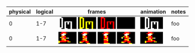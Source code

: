 | physical | logical | frames | animation | notes |
| -------- | ------- | ------ | --------- | ----- |
| 0        | 1-7     | ![](img/sprite-00-0.png) ![](img/sprite-00-1.png) ![](img/sprite-00-2.png) ![](img/sprite-00-3.png) | ![](img/sprite-00-anim.gif) | foo |
| 0        | 1-7     | ![](img/sprite-01-0.png) ![](img/sprite-01-1.png) ![](img/sprite-01-2.png) ![](img/sprite-01-3.png) | ![](img/sprite-01-anim.gif) | foo |
